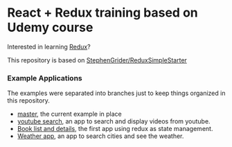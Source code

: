 # React + Redux training based on Udemy course

Interested in learning [Redux](https://www.udemy.com/react-redux/)?

This repository is based on [StephenGrider/ReduxSimpleStarter](https://github.com/StephenGrider/ReduxSimpleStarter)


### Example Applications

The examples were separated into branches just to keep things organized in this repository.

- [master](https://github.com/thiagobitencourt/react-tour/tree/master), the current example in place
- [youtube search](https://github.com/thiagobitencourt/react-tour/tree/youtube), an app to search and display videos from youtube.
- [Book list and details](https://github.com/thiagobitencourt/react-tour/tree/booklist), the first app using redux as state management.
- [Weather app](https://github.com/thiagobitencourt/react-tour/tree/weather-app), an app to search cities and see the weather.
